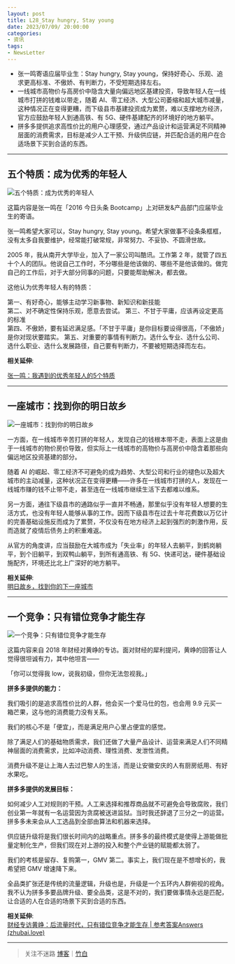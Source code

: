 ```yaml
---
layout: post
title: L28_Stay hungry, Stay young
date: 2023/07/09/ 20:00:00
categories:
- 资讯
tags:
- NewsLetter
---
```


- 张一鸣寄语应届毕业生：Stay hungry, Stay young，保持好奇心、乐观、追求更高标准、不傲娇、有判断力，不受短期选择左右。
- 一线城市高物价与高房价中隐含大量向偏远地区基建投资，导致年轻人在一线城市打拼的钱难以带走，随着 AI、零工经济、大型公司萎缩和超大城市减量，这种情况正在变得更糟，而下级县市基建投资成为累赘，难以支撑地方经济，官方应鼓励年轻人到通高铁、有 5G、硬件基建配齐的环境好的地方躺平。
- 拼多多提供追求高性价比的用户心理感受，通过产品设计和运营满足不同精神层面的消费需求，目标是减少人工干预、升级供应链，并匹配合适的用户在合适场景下买到合适的东西。

---

## 五个特质：成为优秀的年轻人

![五个特质：成为优秀的年轻人](https://pics.naaln.com/image.jpeg-basicBlog)

这篇内容是张一鸣在「2016 今日头条 Bootcamp」上对研发&产品部门应届毕业生的寄语。

张一鸣希望大家可以，Stay hungry, Stay young。希望大家做事不设条条框框，没有太多自我要维护，经常能打破常规，非常努力、不妥协、不圆滑世故。

2005 年，我从南开大学毕业，加入了一家公司叫酷讯。工作第 2 年，就管了四五十个人的团队。他说自己工作时，不分哪些是他该做的、哪些不是他该做的。做完自己的工作后，对于大部分同事的问题，只要能帮助解决，都去做。

这他认为优秀年轻人有的特质：

第一、有好奇心，能够主动学习新事物、新知识和新技能  
第二、对不确定性保持乐观，愿意去尝试。
第三、不甘于平庸，应该再设定更高的标准  
第四、不傲娇，要有延迟满足感。「不甘于平庸」是你目标要设得很高，「不傲娇」是你对现状要踏实。
第五、对重要的事情有判断力。选什么专业、选什么公司、选什么职业、选什么发展路径，自己要有判断力，不要被短期选择而左右。

**相关延伸**:  

[张一鸣：我遇到的优秀年轻人的5个特质](https://ouranswers.zhubai.love/posts/2277727297316724736)

---

## 一座城市：找到你的明日故乡

![一座城市：找到你的明日故乡](https://pics.naaln.com/theodor-lundqvist-WHhbYArwFt8-unsplash-scaled.jpg-basicBlog)

一方面，在一线城市辛苦打拼的年轻人，发现自己的钱根本带不走，表面上这是由于一线城市的物价房价导致，但实际上一线城市的高物价与高房价中隐含着那些向偏远地区投资基建的部分。

随着 AI 的崛起、零工经济不可避免的成为趋势、大型公司和行业的褪色以及超大城市的主动减量，这种状况正在变得更糟——许多在一线城市打拼的人，发现在一线城市赚的钱不止带不走，甚至连在一线城市继续生活下去都难以维系。

另一方面，通往下级县市的通路似乎一直并不畅通，那里似乎没有年轻人想要的生活方式，也没有年轻人能够从事的工作。因而下级县市在过去十年花费数以万亿计的完善基础设施反而成为了累赘，不仅没有在地方经济上起到强烈的刺激作用，反而造就了疫情后债务上的积重难返。

从官方的角度讲，应当鼓励在大城市成为「失业率」的年轻人去躺平，到鹤岗躺平，到个旧躺平，到双鸭山躺平，到所有通高铁、有 5G、快递可达，硬件基础设施配齐，环境还比北上广深好的地方躺平。

**相关延伸**:  
[明日故乡，找到你的下一座城市](https://1q43.blog/post/1150)

---

## 一个竞争：只有错位竞争才能生存

![一个竞争：只有错位竞争才能生存](https://pics.naaln.com/blog/2023-07-15-dde773.jpeg-basicBlog)

这篇内容来自 2018 年财经对黄峥的专访。面对财经的犀利提问，黄峥的回答让人觉得很坦诚有力，其中他坦言——

「你可以觉得我 low，说我初级，但你无法忽视我。」

**拼多多提供的能力：**

我们吸引的是追求高性价比的人群，他会买一个爱马仕的包，也会用 9.9 元买一箱芒果，这与他的消费能力没有关系。

我们的核心不是「便宜」，而是满足用户心里占便宜的感觉。

除了满足人们的基础物质需求，我们还做了大量产品设计、运营来满足人们不同精神层面的消费需求，比如冲动消费、理性消费、发泄性消费。

消费升级不是让上海人去过巴黎人的生活，而是让安徽安庆的人有厨房纸用、有好水果吃。

**拼多多提供的发展目标：**

如何减少人工对规则的干预。人工来选择和推荐商品就不可避免会导致腐败，我们创业第一年就有一名运营因为贪腐被送进监狱。当时我还辞退了三分之一的运营。拼多多未来会从人工选品到全部由算法和机器来选择。

供应链升级将是我们很长时间内的战略重点。拼多多的最终模式是使得上游能做批量定制化生产，但我们现在对上游的投入和整个产业链的赋能都太弱了。

我们的考核是留存、复购第一，GMV 第二。事实上，我们现在是不想增长的，我希望把 GMV 增速降下来。

全品类扩张还是传统的流量逻辑，升级也是，升级是一个五环内人群俯视的视角。我不认为拼多多要品牌升级、要全品类，这是不对的，我们要做事情永远是匹配，让合适的人在合适的场景下买到合适的东西。

**相关延伸**:  
[财经专访黄峥：后流量时代，只有错位竞争才能生存 | 参考答案Answers (zhubai.love)](https://ouranswers.zhubai.love/posts/2288680011303362560)

---

> 关注不迷路 [博客](https://blog.naaln.com/)｜[竹白](https://space.zhubai.love/)
